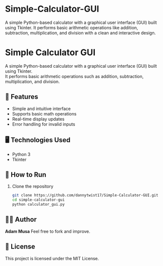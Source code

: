 # Simple-Calculator-GUI
A simple Python-based calculator with a graphical user interface (GUI) built using Tkinter. It performs basic arithmetic operations like addition, subtraction, multiplication, and division with a clean and interactive design.
# Simple Calculator GUI

A simple Python-based calculator with a graphical user interface (GUI) built using Tkinter.  
It performs basic arithmetic operations such as addition, subtraction, multiplication, and division.  

## 🔧 Features
- Simple and intuitive interface  
- Supports basic math operations  
- Real-time display updates  
- Error handling for invalid inputs  

## 🖥️ Technologies Used
- Python 3  
- Tkinter  

## 🚀 How to Run
1. Clone the repository  
   ```bash
   git clone https://github.com/dannytwist17/Simple-Calculator-GUI.git
   cd simple-calculator-gui
   python calculator_gui.py

## 🧑‍💻 Author
**Adam Musa**
Feel free to fork and improve.
## 📄 License
This project is licensed under the MIT License.
